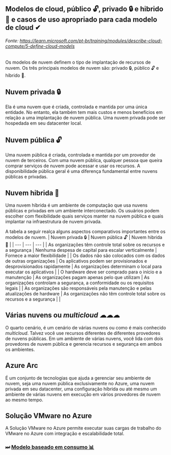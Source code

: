 ## Modelos de cloud, público 🔓, privado 🔒 e hibrido 🔐 e casos de uso apropriado para cada modelo de cloud ✔
###### Fonte: https://learn.microsoft.com/pt-br/training/modules/describe-cloud-compute/5-define-cloud-models

Os modelos de nuvem definem o tipo de implantação de recursos de nuvem. Os três principais modelos de nuvem são: privado 🔒, público 🔓 e híbrido 🔐.

## Nuvem privada 🔒
Ela é uma nuvem que é criada, controlada e mantida por uma única entidade. No entanto, ela também tem mais custos e menos benefícios em relação a uma implantação de nuvem pública. Uma nuvem privada pode ser hospedada em seu datacenter local.

## Nuvem pública 🔓
Uma nuvem pública é criada, controlada e mantida por um provedor de nuvem de terceiros. Com uma nuvem pública, qualquer pessoa que queira comprar serviços de nuvem pode acessar e usar os recursos. A disponibilidade pública geral é uma diferença fundamental entre nuvens públicas e privadas.

## Nuvem hibrida 🔐
Uma nuvem híbrida é um ambiente de computação que usa nuvens públicas e privadas em um ambiente interconectado. Os usuários podem escolher com flexibilidade quais serviços manter na nuvem pública e quais implantar na infraestrutura de nuvem privada.

A tabela a seguir realça alguns aspectos comparativos importantes entre os modelos de nuvem.
| Nuvem privada 🔒 | Nuvem pública 🔓 | Nuvem hibrida 🔐 |
| --- | --- | --- |
| As organizações têm controle total sobre os recursos e a segurança | Nenhuma despesa de capital para escalar verticalmente | Fornece a maior flexibilidade |
| Os dados não são colocados com os dados de outras organizações | Os aplicativos podem ser provisionados e desprovisionados rapidamente | As organizações determinam o local para executar os aplicativos |
| O hardware deve ser comprado para o início e a manutenção | As organizações pagam apenas pelo que utilizam | As organizações controlam a segurança, a conformidade ou os requisitos legais |
| As organizações são responsáveis pela manutenção e pelas atualizações de hardware | As organizações não têm controle total sobre os recursos e a segurança |  |

## Várias nuvens ou *multicloud* ☁☁☁
O quarto cenário, é um cenário de várias nuvens ou como é mais conhecido *multicloud*. Talvez você use recursos diferentes de diferentes provedores de nuvens públicas. Em um ambiente de várias nuvens, você lida com dois provedores de nuvem pública e gerencia recursos e segurança em ambos os ambientes.

## Azure Arc
É um conjunto de tecnologias que ajuda a gerenciar seu ambiente de nuvem, seja uma nuvem pública exclusivamente no Azure, uma nuvem privada em seu datacenter, uma configuração híbrida ou até mesmo um ambiente de várias nuvens em execução em vários provedores de nuvem ao mesmo tempo.

## Solução VMware no Azure
A Solução VMware no Azure permite executar suas cargas de trabalho do VMware no Azure com integração e escalabilidade total.

### ⏭ <a href="https://github.com/ofabiobatista/AZ-900/blob/main/modeloBaseadoConsumo.md"> Modelo baseado em consumo 📊 </a>
